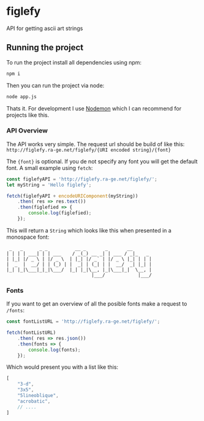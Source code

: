 # figlefy

API for getting ascii art strings

## Running the project

To run the project install all dependencies using npm:
```bash
npm i
```
Then you can run the project via node:
```bash
node app.js
```
Thats it. For development I use [Nodemon](https://github.com/remy/nodemon) which I can recommend for projects like this.

### API Overview

The API works very simple. The request url should be build of like this: `http://figlefy.ra-ge.net/figlefy/{URI encoded string}/{font}`

The `{font}` is optional. If you de not specify any font you will get the default font. A small example using `fetch`:

```javascript
const figlefyAPI = 'http://figlefy.ra-ge.net/figlefy/';
let myString = 'Hello figlefy';

fetch(figlefyAPI + encodeURIComponent(myString))
    .then( res => res.text())
    .then(figlefied => {
        console.log(figlefied);
    });
```

This will return a `String` which looks like this when presented in a monospace font:

```
 _   _      _ _          __ _       _       __
| | | | ___| | | ___    / _(_) __ _| | ___ / _|_   _
| |_| |/ _ \ | |/ _ \  | |_| |/ _` | |/ _ \ |_| | | |
|  _  |  __/ | | (_) | |  _| | (_| | |  __/  _| |_| |
|_| |_|\___|_|_|\___/  |_| |_|\__, |_|\___|_|  \__, |
                               |___/            |___/
```
### Fonts

If you want to get an overview of all the posible fonts make a request to `/fonts`:

```javascript
const fontListURL = 'http://figlefy.ra-ge.net/figlefy/';

fetch(fontListURL)
    .then( res => res.json())
    .then(fonts => {
        console.log(fonts);
    });
```

Which would present you with a list like this:

```javascript
[
    "3-d",
    "3x5",
    "5lineoblique",
    "acrobatic",
    // ....
]
```
